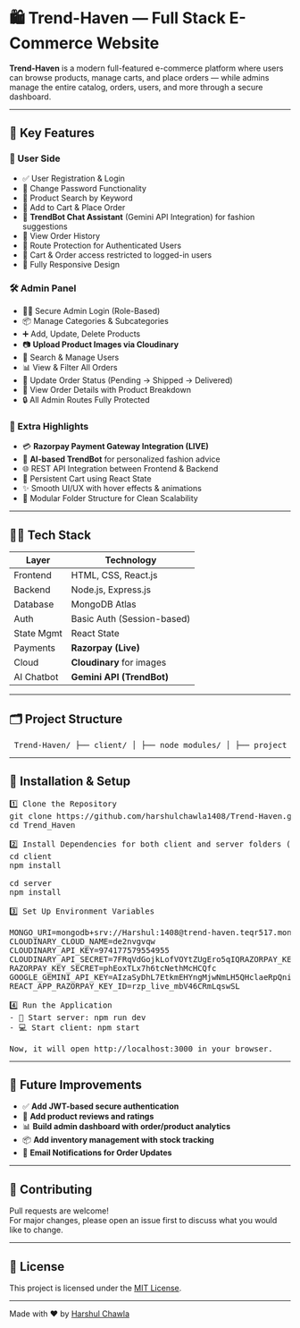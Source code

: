 # 🛍️ Trend-Haven — Full Stack E-Commerce Website

**Trend-Haven** is a modern full-featured e-commerce platform where users can browse products, manage carts, and place orders — while admins manage the entire catalog, orders, users, and more through a secure dashboard.

---

## 🧩 Key Features

### 👤 User Side
- ✅ User Registration & Login
- 🔐 Change Password Functionality
- 🔎 Product Search by Keyword
- 🛒 Add to Cart & Place Order
- 💬 **TrendBot Chat Assistant** (Gemini API Integration) for fashion suggestions
- 🧾 View Order History
- 🧱 Route Protection for Authenticated Users
- 🚫 Cart & Order access restricted to logged-in users
- 📱 Fully Responsive Design

### 🛠️ Admin Panel
- 🧑‍💻 Secure Admin Login (Role-Based)
- 📦 Manage Categories & Subcategories
- ➕ Add, Update, Delete Products
- 📷 **Upload Product Images via Cloudinary**
- 🔎 Search & Manage Users
- 📊 View & Filter All Orders
- 🔄 Update Order Status (Pending → Shipped → Delivered)
- 🧾 View Order Details with Product Breakdown
- 🔒 All Admin Routes Fully Protected

### 🧠 Extra Highlights
- 💳 **Razorpay Payment Gateway Integration (LIVE)**
- 💬 **AI-based TrendBot** for personalized fashion advice
- 🌐 REST API Integration between Frontend & Backend
- 🛒 Persistent Cart using React State
- ✨ Smooth UI/UX with hover effects & animations
- 🧩 Modular Folder Structure for Clean Scalability

---

## 🧑‍💻 Tech Stack

| Layer      | Technology                |
|------------|---------------------------|
| Frontend   | HTML, CSS, React.js       |
| Backend    | Node.js, Express.js       |
| Database   | MongoDB Atlas             |
| Auth       | Basic Auth (Session-based)|
| State Mgmt | React State               |
| Payments   | **Razorpay (Live)**       |
| Cloud      | **Cloudinary** for images |
| AI Chatbot | **Gemini API (TrendBot)** |

---

## 🗂️ Project Structure
<pre> Trend-Haven/ ├── client/ │ ├── node_modules/ │ ├── project pics/ │ ├── public/ │ ├── src/ │ │ ├── Components/ │ │ ├── App.css │ │ ├── App.js │ │ ├── App.test.js │ │ ├── index.css │ │ ├── index.js │ │ ├── logo.svg │ │ ├── reportWebVitals.js │ │ ├── setupTests.js │ ├── .env │ ├── package-lock.json │ ├── package.json │ ├── server/ │ ├── node_modules/ │ ├── public/ │ ├── .env │ ├── package-lock.json │ ├── package.json │ ├── server.js │ ├── .gitignore └── README.md </pre>

---

## 🚀 Installation & Setup
<pre>1️⃣ Clone the Repository
git clone https://github.com/harshulchawla1408/Trend-Haven.git
cd Trend_Haven

2️⃣ Install Dependencies for both client and server folders (In separate terminals)
cd client
npm install

cd server
npm install

3️⃣ Set Up Environment Variables

MONGO_URI=mongodb+srv://Harshul:1408@trend-haven.teqr517.mongodb.net/projectdb?retryWrites=true&w=majority&appName=Trend-Haven
CLOUDINARY_CLOUD_NAME=de2nvgvqw
CLOUDINARY_API_KEY=974177579554955
CLOUDINARY_API_SECRET=7FRqVdGojkLofVOYtZUgEro5qIQRAZORPAY_KEY_ID=rzp_live_mbV46CRmLqswSL
RAZORPAY_KEY_SECRET=phEoxTLx7h6tcNethMcHCQfc
GOOGLE_GEMINI_API_KEY=AIzaSyDhL7EtkmEHYngMjwNmLH5QHclaeRpQniI
REACT_APP_RAZORPAY_KEY_ID=rzp_live_mbV46CRmLqswSL

4️⃣ Run the Application
- 🔧 Start server: npm run dev
- 💻 Start client: npm start

Now, it will open http://localhost:3000 in your browser.</pre>

---

## 🌱 Future Improvements

- ✅ **Add JWT-based secure authentication**
- 🧠 **Add product reviews and ratings**
- 📊 **Build admin dashboard with order/product analytics**
- 📦 **Add inventory management with stock tracking**
- 🔔 **Email Notifications for Order Updates**

---

## 🤝 Contributing

Pull requests are welcome!  
For major changes, please open an issue first to discuss what you would like to change.

---

## 📃 License

This project is licensed under the [MIT License](https://choosealicense.com/licenses/mit/).

---

Made with ❤️ by [Harshul Chawla](https://github.com/harshulchawla1408)


